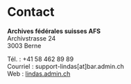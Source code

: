 # Contact

**Archives fédérales suisses AFS**<br>
Archivstrasse 24<br>
3003 Berne

Tél. : +41 58 462 89 89<br>
Courriel : support-lindas[at]bar.admin.ch<br>
Web : [lindas.admin.ch](https://lindas.admin.ch)
